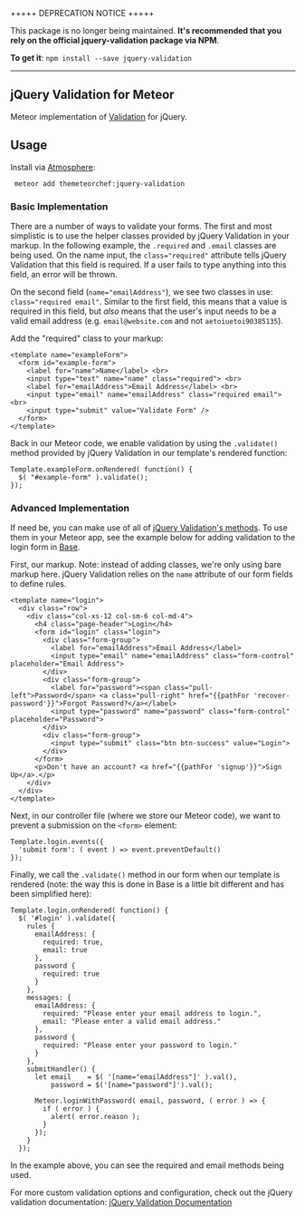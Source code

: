 +++++ DEPRECATION NOTICE +++++

This package is no longer being maintained. **It's recommended that you rely on the official jquery-validation package via NPM**.

**To get it**: `npm install --save jquery-validation`

---

## jQuery Validation for Meteor

Meteor implementation of [Validation](https://github.com/jzaefferer/jquery-validation) for jQuery.

## Usage

Install via [Atmosphere](http://atmospherejs.com):

` meteor add themeteorchef:jquery-validation`

### Basic Implementation

There are a number of ways to validate your forms. The first and most simplistic is to use the helper classes provided by jQuery Validation in your markup. In the following example, the `.required` and `.email` classes are being used. On the name input, the `class="required"` attribute tells jQuery Validation that this field is required. If a user fails to type anything into this field, an error will be thrown.

On the second field (`name="emailAddress"`), we see two classes in use: `class="required email"`. Similar to the first field, this means that a value is required in this field, but *also* means that the user's input needs to be a valid email address (e.g. `email@website.com` and not `aetoiuetoi90385135`).

Add the "required" class to your markup:

```
<template name="exampleForm">
  <form id="example-form">
    <label for="name">Name</label> <br>
    <input type="text" name="name" class="required"> <br>
    <label for="emailAddress">Email Address</label> <br>
    <input type="email" name="emailAddress" class="required email"> <br>
    <input type="submit" value="Validate Form" />
  </form>
</template>
```

Back in our Meteor code, we enable validation by using the `.validate()` method provided by jQuery Validation in our template's rendered function:

```
Template.exampleForm.onRendered( function() {
  $( "#example-form" ).validate();
});
```

### Advanced Implementation

If need be, you can make use of all of [jQuery Validation's methods](http://jqueryvalidation.org/validate). To use them in your Meteor app, see the example below for adding validation to the login form in [Base](http://themeteorchef.com/base).

First, our markup. Note: instead of adding classes, we're only using bare markup here. jQuery Validation relies on the `name` attribute of our form fields to define rules.

```
<template name="login">
  <div class="row">
    <div class="col-xs-12 col-sm-6 col-md-4">
      <h4 class="page-header">Login</h4>
      <form id="login" class="login">
        <div class="form-group">
          <label for="emailAddress">Email Address</label>
          <input type="email" name="emailAddress" class="form-control" placeholder="Email Address">
        </div>
        <div class="form-group">
          <label for="password"><span class="pull-left">Password</span> <a class="pull-right" href="{{pathFor 'recover-password'}}">Forgot Password?</a></label>
          <input type="password" name="password" class="form-control" placeholder="Password">
        </div>
        <div class="form-group">
          <input type="submit" class="btn btn-success" value="Login">
        </div>
      </form>
      <p>Don't have an account? <a href="{{pathFor 'signup'}}">Sign Up</a>.</p>
    </div>
  </div>
</template>
```

Next, in our controller file (where we store our Meteor code), we want to prevent a submission on the `<form>` element:

```
Template.login.events({
  'submit form': ( event ) => event.preventDefault()
});
```

Finally, we call the `.validate()` method in our form when our template is rendered (note: the way this is done in Base is a little bit different and has been simplified here):

```
Template.login.onRendered( function() {
  $( '#login' ).validate({
    rules {
      emailAddress: {
        required: true,
        email: true
      },
      password {
        required: true
      }
    },
    messages: {
      emailAddress: {
        required: "Please enter your email address to login.",
        email: "Please enter a valid email address."
      },
      password {
        required: "Please enter your password to login."
      }
    },
    submitHandler() {
      let email    = $( '[name="emailAddress"]' ).val(),
          password = $('[name="password"]').val();

      Meteor.loginWithPassword( email, password, ( error ) => {
        if ( error ) {
          alert( error.reason );
        }
      });
    }
  });
```

In the example above, you can see the required and email methods being used.

For more custom validation options and configuration, check out the jQuery validation documentation: [jQuery Validation Documentation](http://jqueryvalidation.org/documentation)
